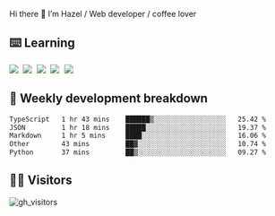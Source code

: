 
Hi there 👋 I’m Hazel / Web developer / coffee lover

## ⌨️ Learning

<samp>
 <a href="https://github.com/vuejs/core"><img src="https://api.iconify.design/logos:vue.svg" /></a>
  <a href="https://github.com/vuejs/core"><img src="https://api.iconify.design/logos:react.svg" /></a>
  <a href="https://github.com/vitejs/vite"><img src="https://api.iconify.design/logos:vitejs.svg" /></a>
  <a href="https://github.com/microsoft/TypeScript"><img src="https://api.iconify.design/logos:typescript-icon.svg" /></a> 
  <a href="https://github.com/unocss/unocss"><img src="https://api.iconify.design/logos:unocss.svg" /></a>
  

</samp>


## 🦀 Weekly development breakdown

<!--START_SECTION:waka-->

```txt
TypeScript   1 hr 43 mins    ██████▒░░░░░░░░░░░░░░░░░░   25.42 %
JSON         1 hr 18 mins    █████░░░░░░░░░░░░░░░░░░░░   19.37 %
Markdown     1 hr 5 mins     ████░░░░░░░░░░░░░░░░░░░░░   16.06 %
Other        43 mins         ██▓░░░░░░░░░░░░░░░░░░░░░░   10.74 %
Python       37 mins         ██▒░░░░░░░░░░░░░░░░░░░░░░   09.27 %
```

<!--END_SECTION:waka-->
## 👬🏻 Visitors

![gh_visitors](https://profile-counter.glitch.me/Hazel-Lin/count.svg)

